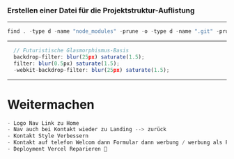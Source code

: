 ### Erstellen einer Datei für die Projektstruktur-Auflistung

---

```js
find . -type d -name "node_modules" -prune -o -type d -name ".git" -prune -o -print | sort > Projektstruktur.txt

```


---

```js
  // Futuristische Glasmorphismus-Basis
  backdrop-filter: blur(25px) saturate(1.5);
  filter: blur(0.5px) saturate(1.5);
  -webkit-backdrop-filter: blur(25px) saturate(1.5);
```

---

# Weitermachen

```js
- Logo Nav Link zu Home
- Nav auch bei Kontakt wieder zu Landing --> zurück
- Kontakt Style Verbessern
- Kontakt auf telefon Welcom dann Formular dann werbung / werbung als Pop up zum wegdrücken nicht zu aufdringlich
- Deployment Vercel Reparieren 🚀

```
